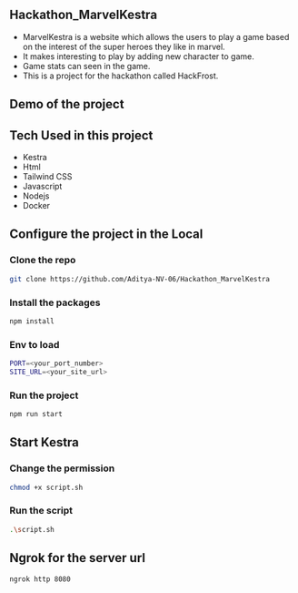 ## Hackathon_MarvelKestra
<ul> 
  <li>
  MarvelKestra is a website which allows the users to play a game based on the interest of the super heroes they like in marvel.
</li>
<li>
  It makes interesting to play by adding new character to game. 
</li>
<li>
  Game stats can seen in the game.
</li>
<li>
  This is a project for the hackathon called HackFrost.
</li>
</ul>

##  Demo of the project

## Tech Used in this project
<ul>
  <li>Kestra</li>
  <li>Html</li>
  <li>Tailwind CSS</li>
  <li>Javascript</li>
  <li>Nodejs</li>
  <li>Docker</li>
</ul>

  ## Configure the project in the Local
  
  <h3>Clone the repo</h3>

  ``` bash
  git clone https://github.com/Aditya-NV-06/Hackathon_MarvelKestra
  ```
<h3>Install the packages</h3>

``` bash
npm install
```
<h3>Env to load</h3>

``` bash
PORT=<your_port_number>
SITE_URL=<your_site_url>
```
<h3>Run the project</h3>

``` bash
npm run start
```
## Start Kestra 
<h3>Change the permission</h3>

``` bash
chmod +x script.sh
```
<h3>Run the script</h3>

``` bash
.\script.sh
```
## Ngrok for the server url

``` bash
ngrok http 8080
```

